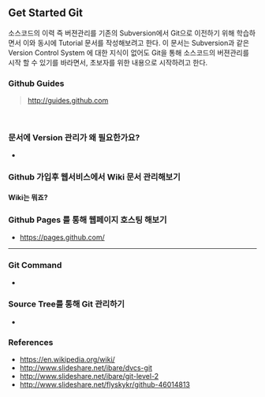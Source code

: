 ## Get Started Git 

소스코드의 이력 즉 버젼관리를 기존의 Subversion에서 Git으로 이전하기 위해 학습하면서 이와 동시에 Tutorial 문서를 작성해보려고 한다. 
이 문서는 Subversion과 같은 Version Control System 에 대한 지식이 없어도 Git을 통해 소스코드의 버젼관리를 시작 할 수 있기를 바라면서, 초보자를 위한 내용으로 시작하려고 한다.

### Github Guides

> http://guides.github.com

<br>

### 문서에 Version 관리가 왜 필요한가요?

-
### Github 가입후 웹서비스에서 Wiki 문서 관리해보기

#### Wiki는 뭐죠?

### Github Pages 를 통해 웹페이지 호스팅 해보기

- https://pages.github.com/

---

### Git Command

-
### Source Tree를 통해 Git 관리하기

-
### References
> 
- https://en.wikipedia.org/wiki/
- http://www.slideshare.net/ibare/dvcs-git
- http://www.slideshare.net/ibare/git-level-2
- http://www.slideshare.net/flyskykr/github-46014813

